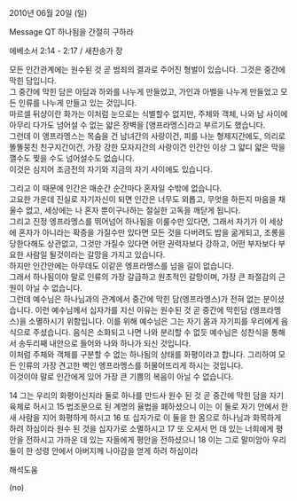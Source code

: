 2010년 06월 20일 (일)

Message QT 하나됨을 간절히 구하라



에베소서 2:14 - 2:17 / 새찬송가  장


모든 인간관계에는 원수된 것 곧 범죄의 결과로 주어진 형벌이 있습니다. 그것은 중간에 막힌 담입니다.  
그 중간에 막힌 담은 아담과 하와를 나누게 만들었고, 가인과 아벨을 나누게 만들었고 모든 인류를 나누게 만들고 있는 것입니다.   
마르셀 뒤샹이란 화가는 이처럼 눈으로는 식별할수 없지만, 주체와 객체, 나와 남 사이에 아무리 다가도 넘어설 수 없는 얇은 장벽을 [앵프라멩스]라고 부르기도 했습니다.   
그런데 이 앵프라멩스는 목숨을 건 남녀간의 사랑이건, 피를 나눈 형제지간에도, 의리로 똘똘뭉친 친구지간이건, 가장 강한 모자지간의 사랑이건 
인간인 이상 그 얇디 얇은 막을 깰수도 찢을 수도 넘어설수도 없습니다.  
이것은 심지어 조금전의 자기와 지금의 자기 사이에도 있습니다.  

그리고 이 때문에 인간은 매순간 순간마다 혼자일 수밖에 없습니다.  
고요한 가운데 진실로 자기자신이 되면 인간은 너무도 외롭고, 무엇을 하든지 마음을 채울수 없고, 세상에는 나 혼자 뿐이구나하는  절실한 고독을 깨닫게 됩니다.  
그리고 진정 엥프라멩스를 뛰어넘어 하나됨을 이룰수만 있다면, 그래서 자기가 이 세상에 혼자가 아니라는 확증을 가질수만 있다면 모든 것을 다버려도 밥을 굶게되고, 조롱을 당한다해도 상관없고, 그것만 가질수 있다면 어떤 권력자보다 강하고, 어떤 부자보다 부요한 사람일 될것이라는 갈망을 가지고 있습니다.   
하지만 인간안에는 아무데도 이같은 엥프라멩스를 넘을 길이 없습니다.  
그래서 하나됨이야 말로 인류의 가장 갈급하고 원초적인 갈망이며, 가장 큰 좌절감의 근원이 아닐 수 없습니다.  
그런데 예수님은 하나님과의 관계에서 중간에 막힌 담(엥프라멩스)가 전혀 없는 분이셨습니다. 이런 예수님께서 십자가를 지신 이유는 원수된 것 곧 중간에 막힌담 (엥프라멩스)을 소멸하시기 위함입니다. 이를 위해 예수님은  그는 자기 몸과 자기피를 우리에게 음식으로 주셨습니다. 음식은 소화되고 나면 나와 분리할 수 없듯 예수님은 성찬식을 통해서 송두리째 내안으로 들어와 나와 하나가 되신 것입니다.     
이처럼 주체와 객체를 구분할 수 없는 하나됨의 상태를 화평이라고 합니다. 그리하여 모든 인류의 가장 견고한 벽인 엥프라멩스를 허물어뜨리게 하시는 것입니다.   
이것이야 말로 인간에게 있어 가장 큰 기쁨의 복음이 아닐 수 없습니다.  


14 그는 우리의 화평이신지라 둘로 하나를 만드사 원수 된 것 곧 중간에 막힌 담을 자기 육체로 허시고 15 법조문으로 된 계명의 율법을 폐하셨으니 이는 이 둘로 자기 안에서 한 새 사람을 지어 화평하게 하시고 16 또 십자가로 이 둘을 한 몸으로 하나님과 화목하게 하려 하심이라 원수 된 것을 십자가로 소멸하시고 17 또 오셔서 먼 데 있는 너희에게 평안을 전하시고 가까운 데 있는 자들에게 평안을 전하셨으니 18 이는 그로 말미암아 우리 둘이 한 성령 안에서 아버지께 나아감을 얻게 하려 하심이라

해석도움





(no)